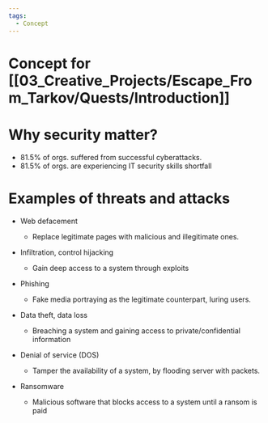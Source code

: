 ```yaml
---
tags:
  - Concept
---
```

# Concept for [[03_Creative_Projects/Escape_From_Tarkov/Quests/Introduction]]

# Why security matter?
* 81.5% of orgs. suffered from successful cyberattacks.
* 81.5% of orgs. are experiencing IT security skills shortfall

# Examples of threats and attacks

* Web defacement
	* Replace legitimate pages with malicious and illegitimate ones.

* Infiltration, control hijacking
	* Gain deep access to a system through exploits 

* Phishing
	* Fake media portraying as the legitimate counterpart, luring users.

* Data theft, data loss
	* Breaching a system and gaining access to private/confidential information

* Denial of service (DOS)
	* Tamper the availability of a system, by flooding server with packets.

* Ransomware
	* Malicious software that blocks access to a system until a ransom is paid